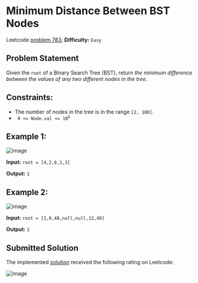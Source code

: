 # Minimum Distance Between BST Nodes

Leetcode [problem 783](https://leetcode.com/problems/minimum-distance-between-bst-nodes/); **Difficulty:** `Easy`

## Problem Statement

Given the `root` of a Binary Search Tree (BST), return _the minimum difference between the values of any two different nodes in the tree_.

## Constraints:

- The number of nodes in the tree is in the range `[2, 100]`.
- <code> 0 <= Node.val <= 10<sup>5</sup> </code>

## Example 1:

![image](https://user-images.githubusercontent.com/33619581/127747584-2c6aa8f2-6301-4d9a-b59f-c0f509345344.png)

**Input:** `root = [4,2,6,1,3]`

**Output:** `1`

## Example 2:

![image](https://user-images.githubusercontent.com/33619581/127747605-1aebdf5b-a503-43c8-87ee-1cf201759035.png)

**Input:** `root = [1,0,48,null,null,12,49]`

**Output:** `1`

## Submitted Solution

The implemented [solution](solution.cpp) received the following rating on Leetcode:

![image](https://user-images.githubusercontent.com/33619581/127747525-34804539-e58e-46bb-9a2f-6de99667ca17.png)
